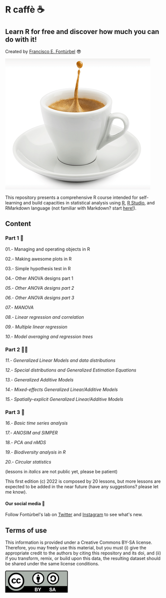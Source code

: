 # R caffè :coffee:

## Learn R for free and discover how much you can do with it!

Created by [Francisco E. Fontúrbel](https://github.com/fonturbel) :sunglasses:

![cup](images/caffe.png)

This repository presents a comprehensive R course intended for self-learning and build capacities in statistical analysis using [R](https://cran.r-project.org), [R Studio](https://rstudio.com), and RMarkdown language (not familiar with Markdown? start [here!](https://guides.github.com/features/mastering-markdown/)).

## Content

### Part 1 :baby:

01.- Managing and operating objects in R

02.- Making awesome plots in R

03.- Simple hypothesis test in R

04.- Other ANOVA designs part 1

_05.- Other ANOVA designs part 2_

_06.- Other ANOVA designs part 3_

_07.- MANOVA_

_08.- Linear regression and correlation_

_09.- Multiple linear regression_

_10.- Model averaging and regression trees_


### Part 2 :man_beard:

_11.- Generalized Linear Models and data distributions_

_12.- Special distributions and Generalized Estimation Equations_

_13.- Generalized Additive Models_

_14.- Mixed-effects Generalized Linear/Additive Models_

_15.- Spatially-explicit Generalized Linear/Additive Models_


### Part 3 :older_adult:

_16.- Basic time series analysis_

_17.- ANOSIM and SIMPER_

_18.- PCA and nMDS_

_19.- Biodiversity analysis in R_

_20.- Circular statistics_


(lessons in _italics_ are not public yet, please be patient)


This first edition (c) 2022 is composed by 20 lessons, but more lessons are expected to be added in the near future (have any suggestions? please let me know).


#### Our social media :metal:

Follow Fontúrbel's lab on [Twitter](https://twitter.com/IntegrativeEco) and [Instagram](https://www.instagram.com/integrative.ecolab) to see what's new.


## Terms of use

This information is provided under a Creative Commons BY-SA license. Therefore, you may freely use this material, but you must (i) give the appropriate credit to the authors by citing this repository and its doi, and (ii) if you transform, remix, or build upon this data, the resulting dataset should be shared under the same license conditions.

![license](images/license.png)

